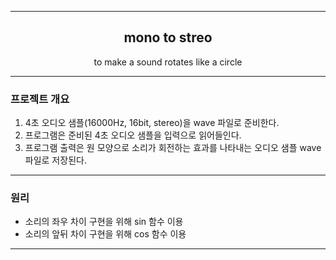 ------------------------------

<h2 align="center">mono to streo</h2>

<p align="center">
  to make a sound rotates like a circle
</p>

------------------------------

### 프로젝트 개요
1. 4초 오디오 샘플(16000Hz, 16bit, stereo)을 wave 파일로 준비한다.
2. 프로그램은 준비된 4초 오디오 샘플을 입력으로 읽어들인다.
3. 프로그램 출력은 원 모양으로 소리가 회전하는 효과를 나타내는 오디오 샘플 wave 파일로 저장된다.

------------------------------

### 원리
- 소리의 좌우 차이 구현을 위해 sin 함수 이용
- 소리의 앞뒤 차이 구현을 위해 cos 함수 이용

------------------------------
